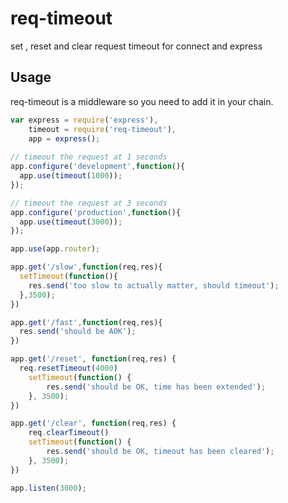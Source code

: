 req-timeout
===========
set , reset and clear request timeout for connect and express

Usage
-----
req-timeout is a middleware so you need to add it in your chain.

```javascript
var express = require('express'),
    timeout = require('req-timeout'), 
    app = express();
    
// timeout the request at 1 seconds
app.configure('development',function(){
  app.use(timeout(1000));
});

// timeout the request at 3 seconds
app.configure('production',function(){
  app.use(timeout(3000));
});

app.use(app.router);

app.get('/slow',function(req,res){
  setTimeout(function(){
    res.send('too slow to actually matter, should timeout');  
  },3500);
})

app.get('/fast',function(req,res){
  res.send('should be AOK');
})

app.get('/reset', function(req,res) {
  req.resetTimeout(4000)
	setTimeout(function() {
		res.send('should be OK, time has been extended');
	}, 3500);
})

app.get('/clear', function(req,res) {
	req.clearTimeout()
	setTimeout(function() {
		res.send('should be OK, timeout has been cleared');
	}, 3500);
})

app.listen(3000);
```
